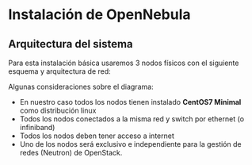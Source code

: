 # Instalación de OpenNebula


## Arquitectura del sistema

Para esta  instalación básica usaremos 3 nodos físicos con el siguiente esquema y arquitectura de red:



Algunas consideraciones sobre el diagrama:

- En nuestro caso todos los nodos tienen instalado **CentOS7 Minimal** como distribución linux
- Todos los nodos conectados a la misma red y switch por ethernet (o infiniband)
- Todos los nodos deben tener acceso a internet
- Uno de los nodos será exclusivo e independiente para la gestión de redes (Neutron) de OpenStack.
